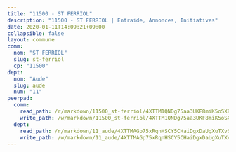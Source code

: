 ```yaml
---
title: "11500 - ST FERRIOL"
description: "11500 - ST FERRIOL | Entraide, Annonces, Initiatives"
date: 2020-01-11T14:09:21+09:00
collapsible: false
layout: commune
comm:
  nom: "ST FERRIOL"
  slug: st-ferriol
  cp: "11500"
dept:
  nom: "Aude"
  slug: aude
  num: "11"
peerpad:
  comm:
    read_path: /r/markdown/11500_st-ferriol/4XTTM1QNDg75aa3UKF8miK5oSXBMfZW2W7ZUmsvvSuMqTrcgv
    write_path: /w/markdown/11500_st-ferriol/4XTTM1QNDg75aa3UKF8miK5oSXBMfZW2W7ZUmsvvSuMqTrcgv-K3TgTnrMPiuLRkLAQSzFPfrmdd1Rr9ppxSbsAc3jyw8axV5wxtCh9K6esrGx394uUUHbrvanEvhKTPhdB7jT89NDaBByEMUvm8JFhfk6UBksZum6DdygdRCBLx5Mo6TcGCbyx4dL
  dept:
    read_path: /r/markdown/11_aude/4XTTMAGp75xRqnHSCY5CHaiDgxDaUgXuTXvSZDHnY1JdjJiUk
    write_path: /w/markdown/11_aude/4XTTMAGp75xRqnHSCY5CHaiDgxDaUgXuTXvSZDHnY1JdjJiUk-K3TgUenjCPDfs1W21bst2JvrPDW324QBfMvPid11puzXxXGQEeNw9p4QtfnUhSn4LYSwR6UDBQmdr3wFq2CDRGqNz2QynSm58zgCpz2PKP6Y24UTpxW22MudfeZ339ZPKnHm6XTr
---
```


